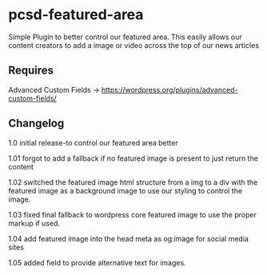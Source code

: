 # pcsd-featured-area

Simple Plugin to better control our featured area. This easily allows our content creators to add a image or video across the top of our news articles

## Requires 
Advanced Custom Fields -> https://wordpress.org/plugins/advanced-custom-fields/

## Changelog

1.0
initial release-to control our featured area better

1.01
forgot to add a fallback if no featured image is present to just return the content

1.02
switched the featured image html structure from a img to a div with the featured image as a background image to use our styling to control the image.

1.03
fixed final fallback to wordpress core featured image to use the proper markup if used.

1.04
add featured image into the head meta as og:image for social media sites

1.05
added field to provide alternative text for images.